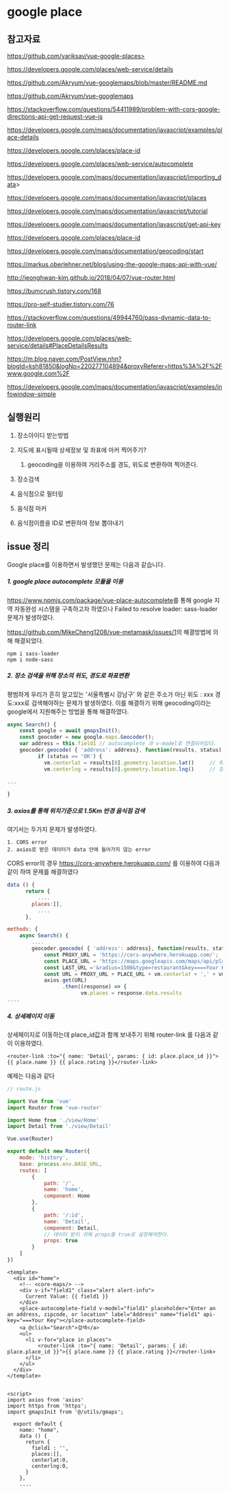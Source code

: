 # google place



## 참고자료

https://github.com/yariksav/vue-google-places>

<https://developers.google.com/places/web-service/details>

<https://github.com/Akryum/vue-googlemaps/blob/master/README.md>

<https://github.com/Akryum/vue-googlemaps>

<https://stackoverflow.com/questions/54411989/problem-with-cors-google-directions-api-get-request-vue-js>

<https://developers.google.com/maps/documentation/javascript/examples/place-details>

<https://developers.google.com/places/place-id>

<https://developers.google.com/places/web-service/autocomplete>

<https://developers.google.com/maps/documentation/javascript/importing_data>>

<https://developers.google.com/maps/documentation/javascript/places>

<https://developers.google.com/maps/documentation/javascript/tutorial>

<https://developers.google.com/maps/documentation/javascript/get-api-key>

<https://developers.google.com/places/place-id>

<https://developers.google.com/maps/documentation/geocoding/start>

<https://markus.oberlehner.net/blog/using-the-google-maps-api-with-vue/>

<http://jeonghwan-kim.github.io/2018/04/07/vue-router.html>

<https://bumcrush.tistory.com/168>

<https://pro-self-studier.tistory.com/76>

<https://stackoverflow.com/questions/49944760/pass-dynamic-data-to-router-link>

<https://developers.google.com/places/web-service/details#PlaceDetailsResults>

<https://m.blog.naver.com/PostView.nhn?blogId=ksh81850&logNo=220277104894&proxyReferer=https%3A%2F%2Fwww.google.com%2F>

<https://developers.google.com/maps/documentation/javascript/examples/infowindow-simple>



## 실행원리

1. 장소아이디 받는방법

2. 지도에 표시될때 상세정보 및 좌표에 마커 찍어주기?

   1. geocoding을 이용하여 거리주소를 경도, 위도로 변환하여 찍어준다.

3. 장소검색

4. 음식점으로 필터링

5. 음식점 마커

6. 음식점이름을 ID로 변환하여 정보 뽑아내기

   

## issue 정리

Google place를 이용하면서 발생했던 문제는 다음과 같습니다.



##### 1. google place autocomplete 모듈을 이용

<https://www.npmjs.com/package/vue-place-autocomplete>를 통해 google 지역 자동완성 시스템을 구축하고자 하였으나 Failed to resolve loader: sass-loader 문제가 발생하였다.

<https://github.com/MikeCheng1208/vue-metamask/issues/1>의 해결방법에 의해 해결되었다.

```
npm i sass-loader
npm i node-sass
```



##### 2. 장소 검색을 위해 장소의 위도, 경도로 좌표변환

평범하게 우리가 흔히 알고있는 '서울특별시 강남구' 와 같은 주소가 아닌 위도 : xxx 경도:xxx로 검색해야하는 문제가 발생하였다. 이를 해결하기 위해 geocoding이라는 google에서 지원해주는 방법을 통해 해결하였다.

```js
async Search() {
    const google = await gmapsInit();
    const geocoder = new google.maps.Geocoder();
    var address = this.field1 // autocomplete 과 v-model로 연결되어있다.
    geocoder.geocode( { 'address': address}, function(results, status) {
          if (status == 'OK') {
            vm.centerlat = results[0].geometry.location.lat()     // 위도
            vm.centerlng = results[0].geometry.location.lng()     // 경도
              
...

}
```



##### 3. axios를 통해 위치기준으로 1.5Km 반경 음식점 검색

여기서는 두가지 문제가 발생하였다.

	1. CORS error
 	2. axios로 받은 데이터가 data 안에 들어가지 않는 error



CORS error의 경우 https://cors-anywhere.herokuapp.com/ 를 이용하여 다음과 같이 하여 문제를 해결하였다

```js
data () {
      return {
          ....
        places:[],
          ....
      },

methods: {
    async Search() {
        ....
        geocoder.geocode( { 'address': address}, function(results, status) {
            const PROXY_URL = 'https://cors-anywhere.herokuapp.com/';
            const PLACE_URL = 'https://maps.googleapis.com/maps/api/place/nearbysearch/json?location='
            const LAST_URL ='&radius=1500&type=restaurant&key====Your Key==='
            const URL = PROXY_URL + PLACE_URL + vm.centerlat + ',' + vm.centerlng + LAST_URL
            axios.get(URL)
                  .then((response) => {
                        vm.places = response.data.results
....
```



##### 4.  상세페이지 이동

상세페이지로 이동하는데  place_id값과 함께 보내주기 위해 router-link 를 다음과 같이 이용하였다.

```vue
<router-link :to="{ name: 'Detail', params: { id: place.place_id }}">{{ place.name }} {{ place.rating }}</router-link>
```

 예제는 다음과 같다

```js
// route.js

import Vue from 'vue'
import Router from 'vue-router'

import Home from './view/Home'
import Detail from './view/Detail'

Vue.use(Router)

export default new Router({
    mode: 'history',
    base: process.env.BASE_URL,
    routes: [
        {
            path: '/',
            name: 'home',
            component: Home
        },
        {
            path: '/:id',
            name: 'Detail',
            component: Detail,
            // 데이터 받이 귀해 props를 true로 설정해야한다.
            props: true
        }
    ]
})
```

```vue
<template>
  <div id="home">
    <!-- <core-maps/> -->
    <div v-if="field1" class="alert alert-info">
      Current Value: {{ field1 }}
    </div>
    <place-autocomplete-field v-model="field1" placeholder="Enter an an address, zipcode, or location" label="Address" name="field1" api-key="===Your Key"></place-autocomplete-field>
    <a @click="Search">검색</a>
    <ul>
      <li v-for="place in places">
          <router-link :to="{ name: 'Detail', params: { id: place.place_id }}">{{ place.name }} {{ place.rating }}</router-link>
      </li>
    </ul>
  </div>
</template>


<script>
import axios from 'axios'
import https from 'https';
import gmapsInit from '@/utils/gmaps';

  export default {
    name: "home",
    data () {
      return {
        field1 : '',
        places:[],
        centerlat:0,
        centerlng:0,
      }
    },
    ....
```

